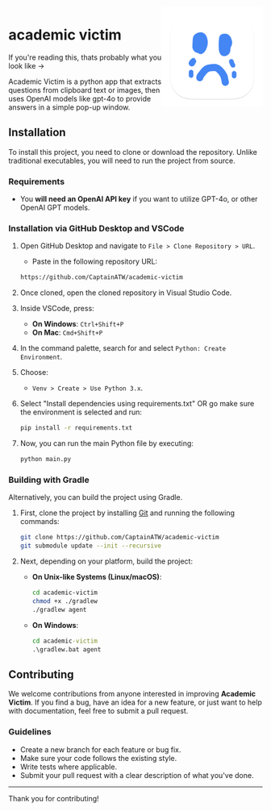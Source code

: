 <img align="right" alt="logo" width="200px" src="https://raw.githubusercontent.com/CaptainATW/academic-victim/refs/heads/main/icon.png" />

# academic victim

If you're reading this, thats probably what you look like ->

Academic Victim is a python app that extracts questions from clipboard text or images, then uses OpenAI models like gpt-4o to provide answers in a simple pop-up window.   

## Installation

To install this project, you need to clone or download the repository. Unlike traditional executables, you will need to run the project from source.

### Requirements
- You **will need an OpenAI API key** if you want to utilize GPT-4o, or other OpenAI GPT models.

### Installation via GitHub Desktop and VSCode

1. Open GitHub Desktop and navigate to `File > Clone Repository > URL`.
    - Paste in the following repository URL:

   ```bash
   https://github.com/CaptainATW/academic-victim
   ```

2. Once cloned, open the cloned repository in Visual Studio Code.

3. Inside VSCode, press:
   - **On Windows**: `Ctrl+Shift+P`
   - **On Mac**: `Cmd+Shift+P`

4. In the command palette, search for and select `Python: Create Environment`.
5. Choose:
   - `Venv > Create > Use Python 3.x`.

6. Select "Install dependencies using requirements.txt" OR go make sure the environment is selected and run:

   ```bash
   pip install -r requirements.txt
   ```

8. Now, you can run the main Python file by executing:

   ```bash
   python main.py
   ```

### Building with Gradle

Alternatively, you can build the project using Gradle.

1. First, clone the project by installing [Git](https://git-scm.com/) and running the following commands:

   ```bash
   git clone https://github.com/CaptainATW/academic-victim
   git submodule update --init --recursive
   ```

2. Next, depending on your platform, build the project:

   - **On Unix-like Systems (Linux/macOS)**:

     ```bash
     cd academic-victim
     chmod +x ./gradlew
     ./gradlew agent
     ```

   - **On Windows**:

     ```cmd
     cd academic-victim
     .\gradlew.bat agent
     ```

## Contributing

We welcome contributions from anyone interested in improving **Academic Victim**. If you find a bug, have an idea for a new feature, or just want to help with documentation, feel free to submit a pull request.

### Guidelines

- Create a new branch for each feature or bug fix.
- Make sure your code follows the existing style.
- Write tests where applicable.
- Submit your pull request with a clear description of what you've done.

---

Thank you for contributing!
